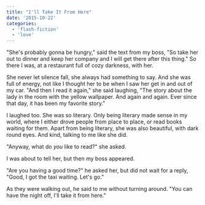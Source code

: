 ```yaml
---
title: "I'll Take It From Here"
date: '2015-10-22'
categories:
  - 'flash-fiction'
  - 'love'
---
```


"She's probably gonna be hungry," said the text from my boss, "So take her out
to dinner and keep her company and I will get there after this thing." So there
I was, at a restaurant full of cozy darkness, with her.

She never let silence fall, she always had something to say. And she was full of
energy, not like I thought her to be when I saw her get in and out of my car.
"And then I read it again," she said laughing, "The story about the lady in the
room with the yellow wallpaper. And again and again. Ever since that day, it has
been my favorite story."

I laughed too. She was so literary. Only being literary made sense in my world,
where I either drove people from place to place, or read books waiting for them.
Apart from being literary, she was also beautiful, with dark round eyes. And
kind, talking to me like she did.

"Anyway, what do _you_ like to read?" she asked.

I was about to tell her, but then my boss appeared.

"Are you having a good time?" he asked her, but did not wait for a reply, "Good,
I got the taxi waiting. Let's go."

As they were walking out, he said to me without turning around. "You can have
the night off, I'll take it from here."
